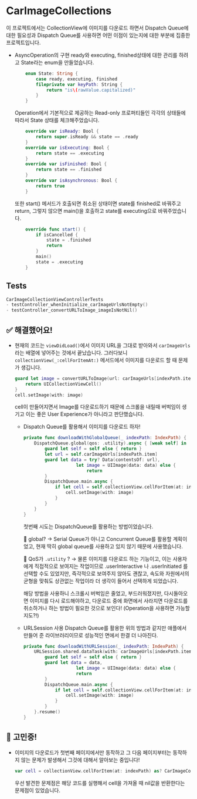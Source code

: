# CarImageCollections

이 프로젝트에서는 CollectionView에 이미지를 다운로드 하면서 Dispatch Queue에 대한 필요성과 Dispatch Queue를 사용하면 어떤 이점이 있는지에 대한 부분에 집중한 프로젝트입니다.



- AsyncOperation의 구현 ready와 executing, finished상태에 대한 관리를 하려고 State라는 enum을 만들었습니다. 

  ```swift
      enum State: String {
          case ready, executing, finished
          fileprivate var keyPath: String {
              return "is\(rawValue.capitalized)"
          }
      }
  ```

  Operation에서 기본적으로 제공하는 Read-only 프로퍼티들인 각각의 상태들에 따라서 State 상태를 체크해주었습니다. 

  ```swift
      override var isReady: Bool {
          return super.isReady && state == .ready
      }
      override var isExecuting: Bool {
          return state == .executing
      }
      override var isFinished: Bool {
          return state == .finished
      }
      override var isAsynchronous: Bool {
          return true
      }
  ```

  또한 start() 메서드가 호출되면 취소된 상태이면 state를 finished로 바꿔주고 return, 그렇지 않으면 main()을 호출하고 state를 executing으로 바꿔주었습니다. 

  ```swift
      override func start() {
          if isCancelled {
              state = .finished
              return
          }
          main()
          state = .executing
      }
  ```

  



## Tests

```swift
CarImageCollectionViewControllerTests
- testController_whenInitialize_carImageUrlsNotEmpty()
- testController_convertURLToImage_imageIsNotNil()
```



## ✅ 해결했어요!

- 현재의 코드는 `viewDidLoad()`에서 이미지 URL을 그대로 받아와서 `carImageUrls`라는 배열에 넣어주는 것에서 끝났습니다. 그러다보니 `collectionView(_:cellForItemAt:)` 메서드에서 이미지를 다운로드 할 때 문제가 생깁니다.

  ```swift
  guard let image = convertURLToImage(url: carImageUrls[indexPath.item]) else {
      return UICollectionViewCell()
  }
  cell.setImage(with: image)
  ```

  cell이 만들어지면서 Image를 다운로드하기 때문에 스크롤을 내릴때 버벅임이 생기고 이는 좋은 User Experience가 아니라고 판단했습니다.  

  - Dispatch Queue를 활용해서 이미지를 다운로드 하자! 

    ```swift
    private func downloadWithGlobalQueue(_ indexPath: IndexPath) {
    	DispatchQueue.global(qos: .utility).async { [weak self] in
     		guard let self = self else { return }
     		let url = self.carImageUrls[indexPath.item]
    		guard let data = try? Data(contentsOf: url),
    					let image = UIImage(data: data) else {
    						return
    		}
    		DispatchQueue.main.async {
    			if let cell = self.collectionView.cellForItem(at: indexPath) as? CarImageCollectionViewCell {
    				cell.setImage(with: image)
    			}
    		}
    	}
    }
    ```

    첫번째 시도는 DispatchQueue를 활용하는 방법이었습니다. 

    🧐 global? -> Serial Queue가 아니고 Concurrent Queue를 활용할 계획이었고, 현재 딱히 global queue를 사용하고 있지 않기 때문에 사용했습니다. 

    🧐 QoS가 `.utility` ? -> 물론 이미지를 다운로드 하는 기능이고, 이는 사용자에게 직접적으로 보여지는 작업이므로 .userInteractive 나 .userInitiated 를 선택할 수도 있었지만, 즉각적으로 보여주지 않아도 괜찮고, 속도와 자원에서의 균형을 맞춰도 상관없는 작업이라 더 생각이 들어서 선택하게 되었습니다. 

    해당 방법을 사용하니 스크롤시 버벅임은 줄었고, 부드러워졌지만, 다시돌아오면 이미지를 다시 로드해야하고, 다운로드 중에 화면에서 사라지면 다운로드를 취소하거나 하는 방법이 필요한 것으로 보인다! (Operation을 사용하면 가능할지도?!)

  - URLSession 사용 Dispatch Queue를 활용한 위의 방법과 같지만 애플에서 만들어 준 라이브러리이므로 성능적인 면에서 한결 더 나아진다. 

    ```swift
    private func downloadWithURLSession(_ indexPath: IndexPath) {
    	URLSession.shared.dataTask(with: carImageUrls[indexPath.item]) { [weak self] data, response, error in
    		guard let self = self else { return }
    		guard let data = data,
    					let image = UIImage(data: data) else {
    					return
    		}
    		DispatchQueue.main.async {
    			if let cell = self.collectionView.cellForItem(at: indexPath) as? CarImageCollectionViewCell {
    				cell.setImage(with: image)
    			}
    		}
    	}.resume()
    }
    ```

## 🧐 고민중!

- 이미지의 다운로드가 첫번째 페이지에서만 동작하고 그 다음 페이지부터는 동작하지 않는 문제가 발생해서 그것에 대해서 알아보는 중입니다! 

  ```swift
  var cell = collectionView.cellForItem(at: indexPath) as? CarImageCollectionViewCell
  ```

  우선 발견한 문제점은 해당 코드를 실행해서 cell을 가져올 때 nil값을 반환한다는 문제점이 있었습니다. 